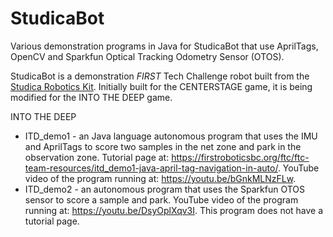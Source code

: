 # StudicaBot
Various demonstration programs in Java for StudicaBot that use AprilTags, OpenCV and Sparkfun Optical Tracking Odometry Sensor (OTOS).

StudicaBot is a demonstration *FIRST* Tech Challenge robot built from the [Studica Robotics Kit](https://www.studica.ca/en/competition-kits). Initially built for the CENTERSTAGE game, it is being modified for the INTO THE DEEP game.

INTO THE DEEP
- ITD_demo1 - an Java language autonomous program that uses the IMU and AprilTags to score two samples in the net zone and park in the observation zone. Tutorial page at: https://firstroboticsbc.org/ftc/ftc-team-resources/itd_demo1-java-april-tag-navigation-in-auto/.  YouTube video of the program running at: https://youtu.be/bGnkMLNzFLw.
- ITD_demo2 - an autonomous program that uses the Sparkfun OTOS sensor to score a sample and park. YouTube video of the program running at: https://youtu.be/DsyOplXqv3I. This program does not have a tutorial page.
